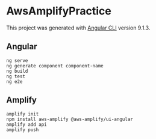 # AwsAmplifyPractice

This project was generated with [Angular CLI](https://github.com/angular/angular-cli) version 9.1.3.

## Angular
```
ng serve
ng generate component component-name
ng build
ng test
ng e2e
```

## Amplify
```
amplify init
npm install aws-amplify @aws-amplify/ui-angular
amplify add api
amplify push
```
